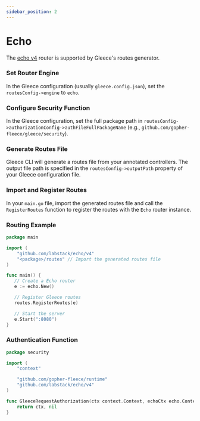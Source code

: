 ```yaml
---
sidebar_position: 2
---
```


# Echo

The [echo v4](https://github.com/labstack/echo) router is supported by Gleece's routes generator.


### Set Router Engine
In the Gleece configuration (usually `gleece.config.json`), set the `routesConfig->engine` to `echo`.

### Configure Security Function
In the Gleece configuration, set the full package path in `routesConfig->authorizationConfig->authFileFullPackageName` (e.g., `github.com/gopher-fleece/gleece/security`).

### Generate Routes File 
Gleece CLI will generate a routes file from your annotated controllers. The output file path is specified in the `routesConfig->outputPath` property of your Gleece configuration file.

### Import and Register Routes
In your `main.go` file, import the generated routes file and call the `RegisterRoutes` function to register the routes with the `Echo` router instance.

### Routing Example
```go
package main

import (
    "github.com/labstack/echo/v4"
    "<package>/routes" // Import the generated routes file
)

func main() {
   // Create a Echo router
   e := echo.New()

   // Register Gleece routes
   routes.RegisterRoutes(e)

   // Start the server
   e.Start(":8080")
}
```

### Authentication Function
```go
package security

import (
    "context"

    "github.com/gopher-fleece/runtime"
    "github.com/labstack/echo/v4"
)

func GleeceRequestAuthorization(ctx context.Context, echoCtx echo.Context, check runtime.SecurityCheck) (context.Context, *runtime.SecurityError) {
    return ctx, nil
}
```